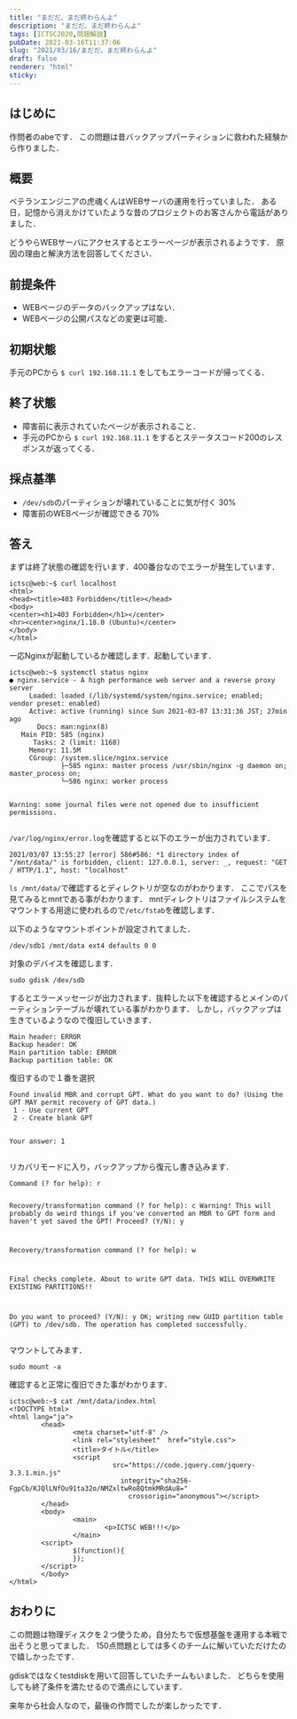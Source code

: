 ```yaml
---
title: "まだだ、まだ終わらんよ"
description: "まだだ、まだ終わらんよ"
tags: [ICTSC2020,問題解説]
pubDate: 2021-03-16T11:37:06
slug: "2021/03/16/まだだ、まだ終わらんよ"
draft: false
renderer: "html"
sticky: 
---
```



<h2 id="%E3%81%AF%E3%81%98%E3%82%81%E3%81%AB">はじめに&nbsp;<a href="https://wiki.icttoracon.net/ictsc2020/problems/abe:gpt/tech-blog/#%E3%81%AF%E3%81%98%E3%82%81%E3%81%AB"></a>&nbsp;</h2>



<p>作問者のabeです． この問題は昔バックアップパーティションに救われた経験から作りました．</p>



<h2 id="%E6%A6%82%E8%A6%81">概要&nbsp;<a href="https://wiki.icttoracon.net/ictsc2020/problems/abe:gpt/tech-blog/#%E6%A6%82%E8%A6%81"></a>&nbsp;</h2>



<p>ベテランエンジニアの虎魂くんはWEBサーバの運用を行っていました． ある日，記憶から消えかけていたような昔のプロジェクトのお客さんから電話がありました．</p>



<p>どうやらWEBサーバにアクセスするとエラーページが表示されるようです． 原因の理由と解決方法を回答してください．</p>



<h2 id="%E5%89%8D%E6%8F%90%E6%9D%A1%E4%BB%B6">前提条件&nbsp;<a href="https://wiki.icttoracon.net/ictsc2020/problems/abe:gpt/tech-blog/#%E5%89%8D%E6%8F%90%E6%9D%A1%E4%BB%B6"></a>&nbsp;</h2>



<ul><li>WEBページのデータのバックアップはない．</li><li>WEBページの公開パスなどの変更は可能．</li></ul>



<h2 id="%E5%88%9D%E6%9C%9F%E7%8A%B6%E6%85%8B">初期状態&nbsp;<a href="https://wiki.icttoracon.net/ictsc2020/problems/abe:gpt/tech-blog/#%E5%88%9D%E6%9C%9F%E7%8A%B6%E6%85%8B"></a>&nbsp;</h2>



<p>手元のPCから&nbsp;<code>$ curl 192.168.11.1</code>&nbsp;をしてもエラーコードが帰ってくる．</p>



<h2 id="%E7%B5%82%E4%BA%86%E7%8A%B6%E6%85%8B">終了状態&nbsp;<a href="https://wiki.icttoracon.net/ictsc2020/problems/abe:gpt/tech-blog/#%E7%B5%82%E4%BA%86%E7%8A%B6%E6%85%8B"></a>&nbsp;</h2>



<ul><li>障害前に表示されていたページが表示されること．</li><li>手元のPCから&nbsp;<code>$ curl 192.168.11.1</code>&nbsp;をするとステータスコード200のレスポンスが返ってくる．</li></ul>



<h2 id="%E6%8E%A1%E7%82%B9%E5%9F%BA%E6%BA%96">採点基準&nbsp;<a href="https://wiki.icttoracon.net/ictsc2020/problems/abe:gpt/tech-blog/#%E6%8E%A1%E7%82%B9%E5%9F%BA%E6%BA%96"></a>&nbsp;</h2>



<ul><li><code>/dev/sdb</code>のパーティションが壊れていることに気が付く 30%</li><li>障害前のWEBページが確認できる 70%</li></ul>



<h2 id="%E7%AD%94%E3%81%88">答え&nbsp;<a href="https://wiki.icttoracon.net/ictsc2020/problems/abe:gpt/tech-blog/#%E7%AD%94%E3%81%88"></a>&nbsp;</h2>



<p>まずは終了状態の確認を行います．400番台なのでエラーが発生しています．</p>


<div class="wp-block-syntaxhighlighter-code "><pre class="brush: plain; title: ; title: ; notranslate" title=""><code>ictsc@web:~$ curl localhost
&lt;html&gt;
&lt;head&gt;&lt;title&gt;403 Forbidden&lt;/title&gt;&lt;/head&gt;
&lt;body&gt;
&lt;center&gt;&lt;h1&gt;403 Forbidden&lt;/h1&gt;&lt;/center&gt;
&lt;hr&gt;&lt;center&gt;nginx/1.18.0 (Ubuntu)&lt;/center&gt;
&lt;/body&gt;
&lt;/html&gt;
</code></pre></div>


<p>一応Nginxが起動しているか確認します．起動しています．</p>


<div class="wp-block-syntaxhighlighter-code "><pre class="brush: plain; title: ; title: ; notranslate" title=""><code>ictsc@web:~$ systemctl status nginx
● nginx.service - A high performance web server and a reverse proxy server
     Loaded: loaded (/lib/systemd/system/nginx.service; enabled; vendor preset: enabled)
     Active: active (running) since Sun 2021-03-07 13:31:36 JST; 27min ago
       Docs: man:nginx(8)
   Main PID: 585 (nginx)
      Tasks: 2 (limit: 1168)
     Memory: 11.5M
     CGroup: /system.slice/nginx.service
             ├─585 nginx: master process /usr/sbin/nginx -g daemon on; master_process on;
             └─586 nginx: worker process

Warning: some journal files were not opened due to insufficient permissions.
</code></pre></div>


<p><code>/var/log/nginx/error.log</code>を確認すると以下のエラーが出力されています．</p>


<div class="wp-block-syntaxhighlighter-code "><pre class="brush: plain; title: ; title: ; notranslate" title=""><code>2021/03/07 13:55:27 &#91;error] 586#586: *1 directory index of &quot;/mnt/data/&quot; is forbidden, client: 127.0.0.1, server: _, request: &quot;GET / HTTP/1.1&quot;, host: &quot;localhost&quot;
</code></pre></div>


<p><code>ls /mnt/data/</code>で確認するとディレクトリが空なのがわかります． ここでパスを見てみるとmntである事がわかります． mntディレクトリはファイルシステムをマウントする用途に使われるので<code>/etc/fstab</code>を確認します．</p>



<p>以下のようなマウントポイントが設定されてました．</p>


<div class="wp-block-syntaxhighlighter-code "><pre class="brush: plain; title: ; title: ; notranslate" title=""><code>/dev/sdb1 /mnt/data ext4 defaults 0 0
</code></pre></div>


<p>対象のデバイスを確認します．</p>


<div class="wp-block-syntaxhighlighter-code "><pre class="brush: plain; title: ; title: ; notranslate" title=""><code>sudo gdisk /dev/sdb 
</code></pre></div>


<p>するとエラーメッセージが出力されます．抜粋した以下を確認するとメインのパーティションテーブルが壊れている事がわかります． しかし，バックアップは生きているようなので復旧していきます．</p>


<div class="wp-block-syntaxhighlighter-code "><pre class="brush: plain; title: ; title: ; notranslate" title=""><code>Main header: ERROR
Backup header: OK
Main partition table: ERROR
Backup partition table: OK
</code></pre></div>


<p>復旧するので１番を選択</p>


<div class="wp-block-syntaxhighlighter-code "><pre class="brush: plain; title: ; title: ; notranslate" title=""><code>Found invalid MBR and corrupt GPT. What do you want to do? (Using the
GPT MAY permit recovery of GPT data.)
 1 - Use current GPT
 2 - Create blank GPT

Your answer: 1
</code></pre></div>


<p>リカバリモードに入り，バックアップから復元し書き込みます．</p>


<div class="wp-block-syntaxhighlighter-code "><pre class="brush: plain; title: ; title: ; notranslate" title=""><code>Command (? for help): r

Recovery/transformation command (? for help): c
Warning! This will probably do weird things if you've converted an MBR to
GPT form and haven't yet saved the GPT! Proceed? (Y/N): y

Recovery/transformation command (? for help): w

Final checks complete. About to write GPT data. THIS WILL OVERWRITE EXISTING
PARTITIONS!!

Do you want to proceed? (Y/N): y
OK; writing new GUID partition table (GPT) to /dev/sdb.
The operation has completed successfully.
</code></pre></div>


<p>マウントしてみます．</p>


<div class="wp-block-syntaxhighlighter-code "><pre class="brush: plain; title: ; title: ; notranslate" title=""><code>sudo mount -a
</code></pre></div>


<p>確認すると正常に復旧できた事がわかります．</p>


<div class="wp-block-syntaxhighlighter-code "><pre class="brush: plain; title: ; title: ; notranslate" title=""><code>ictsc@web:~$ cat /mnt/data/index.html 
&lt;!DOCTYPE html&gt;
&lt;html lang=&quot;ja&quot;&gt;
        &lt;head&gt;
                &lt;meta charset=&quot;utf-8&quot; /&gt;
                &lt;link rel=&quot;stylesheet&quot;  href=&quot;style.css&quot;&gt;
                &lt;title&gt;タイトル&lt;/title&gt;
                &lt;script
                          src=&quot;https://code.jquery.com/jquery-3.3.1.min.js&quot;
                            integrity=&quot;sha256-FgpCb/KJQlLNfOu91ta32o/NMZxltwRo8QtmkMRdAu8=&quot;
                              crossorigin=&quot;anonymous&quot;&gt;&lt;/script&gt;
        &lt;/head&gt;
        &lt;body&gt;
                &lt;main&gt;
                        &lt;p&gt;ICTSC WEB!!!&lt;/p&gt;
                &lt;/main&gt;
        &lt;script&gt;
                $(function(){
                });
        &lt;/script&gt;
        &lt;/body&gt;
&lt;/html&gt;
</code></pre></div>


<h2 id="%E3%81%8A%E3%82%8F%E3%82%8A%E3%81%AB">おわりに&nbsp;<a href="https://wiki.icttoracon.net/ictsc2020/problems/abe:gpt/tech-blog/#%E3%81%8A%E3%82%8F%E3%82%8A%E3%81%AB"></a>&nbsp;</h2>



<p>この問題は物理ディスクを２つ使うため，自分たちで仮想基盤を運用する本戦で出そうと思ってました． 150点問題としては多くのチームに解いていただけたので嬉しかったです．</p>



<p>gdiskではなくtestdiskを用いて回答していたチームもいました． どちらを使用しても終了条件を満たせるので満点にしています．</p>



<p>来年から社会人なので，最後の作問でしたが楽しかったです．</p>
